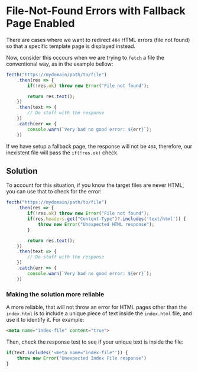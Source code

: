 # File-Not-Found Errors with Fallback Page Enabled

There are cases where we want to redirect `404` HTML errors (file not found) so that a specific template page is displayed instead.

Now, consider this occours when we are trying to `fetch` a file the conventional way, as in the example bellow:
```javascript
fecth("https://mydomain/path/to/file")
    .then(res => {
        if(!res.ok) throw new Error("File not found");

        return res.text();
    })
    .then(text => {
        // Do stuff with the response
    })
    .catch(err => {
        console.warn(`Very bad no good error: ${err}`);
    })
```

If we have setup a fallback page, the response will not be `404`, therefore, our inexistent file will pass the `if(!res.ok)` check.

## Solution

To account for this situation, if you know the target files are never HTML, you can use that to check for the error:
```javascript
fecth("https://mydomain/path/to/file")
    .then(res => {
        if(!res.ok) throw new Error("File not found");
        if(res.headers.get("Content-Type")?.includes('text/html')) {
            throw new Error("Unexpected HTML response");
        }

        return res.text();
    })
    .then(text => {
        // Do stuff with the response
    })
    .catch(err => {
        console.warn(`Very bad no good error: ${err}`);
    })
```

### Making the solution more reliable

A more reliable, that will not throw an error for HTML pages other than the `index.html` is to include a unique piece of text inside the `index.html` file, and use it to identify it. For example:
```html title:"index.html"
<meta name="index-file" content="true">
```

Then, check the response test to see if your unique text is inside the file:
```javascript
if(text.includes('<meta name="index-file"')) {
    throw new Error("Unexpected Index File response")
}
```
